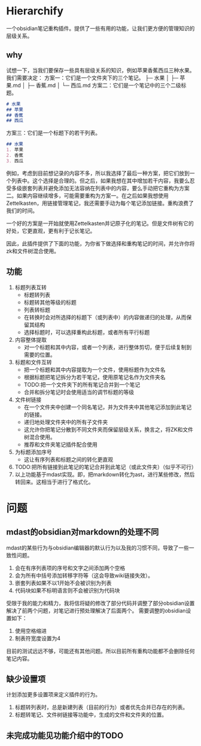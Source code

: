 # Hierarchify
一个obsidian笔记重构插件。提供了一些有用的功能，让我们更方便的管理知识的层级关系。

## why
试想一下，当我们要保存一些具有层级关系的知识，例如苹果香蕉西瓜三种水果。我们需要决定：
方案一：它们是一个文件夹下的三个笔记。
├─ 水果
│  ├─ 苹果.md
│  ├─ 香蕉.md
│  └─ 西瓜.md
方案二：它们是一个笔记中的三个二级标题。
```markdown
# 水果
## 苹果
## 香蕉
## 西瓜
```
方案三：它们是一个标题下的若干列表。
```markdown
## 水果
1. 苹果
2. 香蕉
3. 西瓜
```

例如，考虑到目前想记录的内容不多，所以我选择了最后一种方案，把它们放到一个列表中。这个选择是合理的。但之后，如果我想在其中增加若干内容，我要么忍受多级嵌套列表并避免添加无法容纳在列表中的内容，要么手动把它重构为方案二。如果内容继续增多，可能需要重构为方案一。在之后如果我想使用Zettelkasten，用链接管理笔记，我还需要手动为每个笔记添加链接。重构浪费了我们的时间。

一个好的方案是一开始就使用Zettelkasten并记原子化的笔记。但是文件树有它的好处，它更直观，更有利于记长笔记。

因此，此插件提供了下面的功能，为你省下做选择和重构笔记的时间，并允许你将zk和文件树混合使用。

## 功能
1. 标题列表互转
    - 标题转列表
    - 标题转其他等级的标题
    - 列表转标题
    - 在转换时会对所选择的标题下（或列表中）的内容做递归的处理，从而保留其结构
    - 选择标题时，可以选择重构此标题，或者所有平行标题
1. 内容整体提取
    - 对一个标题和其中内容，或者一个列表，进行整体剪切，便于后续复制到需要的位置。
1. 标题和文件互转
    - 把一个标题和其中内容提取为一个文件，使用标题作为文件名
    - 根据标题把笔记拆分为若干笔记，使用原笔记名作为文件夹名
    - TODO:把一个文件夹下的所有笔记合并到一个笔记
    - 合并和拆分笔记时会使用适当的调节标题的等级
1. 文件树链接
    - 在一个文件夹中创建一个同名笔记，并为文件夹中其他笔记添加到此笔记的链接。
    - 递归地处理文件夹中的所有子文件夹
    - 这允许你把笔记分散到不同文件夹而保留层级关系，换言之，将ZK和文件树混合使用。
    - 推荐和文件夹笔记插件配合使用
1. 为标题添加序号
    - 这让有序列表和标题之间的转化更直观
1. TODO:把所有链接到此笔记的笔记合并到此笔记（或此文件夹）（似乎不可行）
1. 以上功能基于mdast实现。即，把markdown转化为ast，进行某些修改，然后转回来。这相当于进行了格式化。

# 问题
## mdast的obsidian对markdown的处理不同
mdast的某些行为与obsidian编辑器的默认行为以及我的习惯不同，导致了一些一致性问题。
1. 会在有序列表项的序号和文字之间添加两个空格
1. 会为所有中括号添加转移字符等（这会导致wiki链接失效）。
1. 嵌套列表如果不以1开始不会被识别为列表
1. 代码块如果不标明语言则不会被识别为代码块

受限于我的能力和精力，我将信将疑的修改了部分代码并调整了部分obsidian设置解决了前两个问题，对笔记进行预处理解决了后面两个。
需要调整的obsidian设置如下：
1. 使用空格缩进
1. 制表符宽度设置为4

目前的测试远远不够，可能还有其他问题。所以目前所有重构功能都不会删除任何笔记内容。
## 缺少设置项
计划添加更多设置项来定义插件的行为。
1. 标题转列表时，总是新建列表（目前的行为）或者优先合并已存在的列表。
2. 标题转笔记、文件树链接等功能中，生成的文件和文件夹的位置。
## 未完成功能见功能介绍中的TODO

